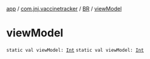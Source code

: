 [app](../../index.md) / [com.jnj.vaccinetracker](../index.md) / [BR](index.md) / [viewModel](./view-model.md)

# viewModel

`static val viewModel: `[`Int`](https://kotlinlang.org/api/latest/jvm/stdlib/kotlin/-int/index.html)
`static val viewModel: `[`Int`](https://kotlinlang.org/api/latest/jvm/stdlib/kotlin/-int/index.html)